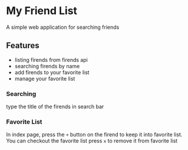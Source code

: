 # My Friend List
A simple web application for searching friends

## Features
- listing firends from firends api
- searching firends by name
- add firends to your favorite list
- manage your favorite list

### Searching
type the title of the firends in search bar
### Favorite List
In index page, press the `+` button on the firend to keep it into favorite list.
You can checkout the favorite list 
press `x` to remove it from favorite list